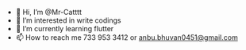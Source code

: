 - 👋 Hi, I’m @Mr-Catttt
- 👀 I’m interested in write codings
- 🌱 I’m currently learning flutter
- 📫 How to reach me 733 953 3412 or anbu.bhuvan0451@gmail.com

<!---
Mr-Catttt/Mr-Catttt is a ✨ special ✨ repository because its `README.md` (this file) appears on your GitHub profile.
You can click the Preview link to take a look at your changes.
--->
